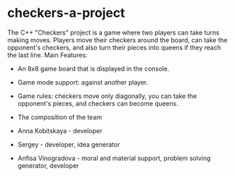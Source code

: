 # checkers-a-project
The C++ "Checkers" project is a game where two players can take turns making moves. Players move their checkers around the board, can take the opponent's checkers, and also turn their pieces into queens if they reach the last line.
Main Features:
- An 8x8 game board that is displayed in the console.
- Game mode support: against another player.
- Game rules: checkers move only diagonally, you can take the opponent's pieces, and checkers can become queens.

- The composition of the team
  
- Anna Kobitskaya - developer
- Sergey - developer, idea generator
- Anfisa Vinogradova - moral and material support, problem solving generator, developer
